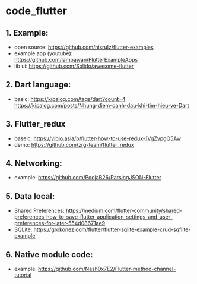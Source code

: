 # code_flutter

## 1. Example: 
- open source: https://github.com/nisrulz/flutter-examples
- example app (youtube): https://github.com/iampawan/FlutterExampleApps
- lib ui: https://github.com/Solido/awesome-flutter

## 

## 2. Dart language:
- basic: https://kipalog.com/tags/dart?count=4    https://kipalog.com/posts/Nhung-diem-danh-dau-khi-tim-hieu-ve-Dart

## 3. Flutter_redux
- baseic: https://viblo.asia/p/flutter-how-to-use-redux-1VgZvpgO5Aw
- demo: https://github.com/zrg-team/flutter_redux

## 4. Networking:
- example: https://github.com/PoojaB26/ParsingJSON-Flutter

## 5. Data local:
- Shared Preferences: https://medium.com/flutter-community/shared-preferences-how-to-save-flutter-application-settings-and-user-preferences-for-later-554d08671ae9
- SQLite: https://grokonez.com/flutter/flutter-sqlite-example-crud-sqflite-example

## 6. Native module code: 
- example: https://github.com/Nash0x7E2/Flutter-method-channel-tutorial
